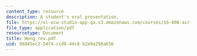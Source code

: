 ```yaml
---
content_type: resource
description: A student's oral presentation.
file: https://ol-ocw-studio-app-qa.s3.amazonaws.com/courses/16-886-air-transportation-systems-architecting-spring-2004/96845ec254f4ccd844c8b2e9a298a656_Wong_rev.pdf
file_type: application/pdf
resourcetype: Document
title: Wong_rev.pdf
uid: 96845ec2-54f4-ccd8-44c8-b2e9a298a656
---
```


